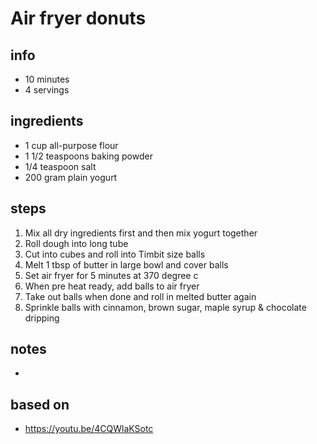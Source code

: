 
# Air fryer donuts

## info  
* 10 minutes 
* 4 servings  

## ingredients
* 1 cup all-purpose flour
* 1 1/2 teaspoons baking powder
* 1/4 teaspoon salt
* 200 gram plain yogurt 

## steps  
1. Mix all dry ingredients first and then mix yogurt together
2. Roll dough into long tube
3. Cut into cubes and roll into Timbit size balls
4. Melt 1 tbsp of butter in large bowl and cover balls
5. Set air fryer for 5 minutes at 370 degree c
6. When pre heat ready, add balls to air fryer
7. Take out balls when done and roll in melted butter again
8. Sprinkle balls with cinnamon, brown sugar, maple syrup & chocolate dripping

## notes  
*  

## based on  
*  https://youtu.be/4CQWlaKSotc

